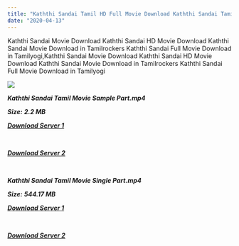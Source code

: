 ```yaml
---
title: "Kaththi Sandai Tamil HD Full Movie Download Kaththi Sandai Tamil HD Movie Download"
date: "2020-04-13"
---
```


Kaththi Sandai Movie Download Kaththi Sandai HD Movie Download Kaththi Sandai Movie Download in Tamilrockers Kaththi Sandai Full Movie Download in Tamilyogi,Kaththi Sandai Movie Download Kaththi Sandai HD Movie Download Kaththi Sandai Movie Download in Tamilrockers Kaththi Sandai Full Movie Download in Tamilyogi

![](https://images.moviebuff.com/85008de3-d0bb-40a2-a7bf-8a679be397e2?w=1000)

**_Kaththi Sandai Tamil Movie Sample Part.mp4_**

**_Size:_** **_2.2 MB_**

**_[Download Server 1](http://p1.wetransfer.vip/files/Tamil{2fcca7f3eb37873f37db349ec051a8a2ca8665ef95d92bbb099fe2eda7827782}20Movies/Tamil{2fcca7f3eb37873f37db349ec051a8a2ca8665ef95d92bbb099fe2eda7827782}20Recent{2fcca7f3eb37873f37db349ec051a8a2ca8665ef95d92bbb099fe2eda7827782}20Movies/Kaththi{2fcca7f3eb37873f37db349ec051a8a2ca8665ef95d92bbb099fe2eda7827782}20Sandai{2fcca7f3eb37873f37db349ec051a8a2ca8665ef95d92bbb099fe2eda7827782}20(2016)/Kaththi{2fcca7f3eb37873f37db349ec051a8a2ca8665ef95d92bbb099fe2eda7827782}20Sandai/Kaththi{2fcca7f3eb37873f37db349ec051a8a2ca8665ef95d92bbb099fe2eda7827782}20Sandai{2fcca7f3eb37873f37db349ec051a8a2ca8665ef95d92bbb099fe2eda7827782}20(2016){2fcca7f3eb37873f37db349ec051a8a2ca8665ef95d92bbb099fe2eda7827782}20Sample{2fcca7f3eb37873f37db349ec051a8a2ca8665ef95d92bbb099fe2eda7827782}20(640x360).mp4)_**

**_[  
](http://p1.wetransfer.vip/files/Tamil{2fcca7f3eb37873f37db349ec051a8a2ca8665ef95d92bbb099fe2eda7827782}20Movies/Tamil{2fcca7f3eb37873f37db349ec051a8a2ca8665ef95d92bbb099fe2eda7827782}20Recent{2fcca7f3eb37873f37db349ec051a8a2ca8665ef95d92bbb099fe2eda7827782}20Movies/Kaththi{2fcca7f3eb37873f37db349ec051a8a2ca8665ef95d92bbb099fe2eda7827782}20Sandai{2fcca7f3eb37873f37db349ec051a8a2ca8665ef95d92bbb099fe2eda7827782}20(2016)/Kaththi{2fcca7f3eb37873f37db349ec051a8a2ca8665ef95d92bbb099fe2eda7827782}20Sandai/Kaththi{2fcca7f3eb37873f37db349ec051a8a2ca8665ef95d92bbb099fe2eda7827782}20Sandai{2fcca7f3eb37873f37db349ec051a8a2ca8665ef95d92bbb099fe2eda7827782}20(2016){2fcca7f3eb37873f37db349ec051a8a2ca8665ef95d92bbb099fe2eda7827782}20Sample{2fcca7f3eb37873f37db349ec051a8a2ca8665ef95d92bbb099fe2eda7827782}20(640x360).mp4)_**

**_[Download Server 2](http://p1.wetransfer.vip/files/Tamil{2fcca7f3eb37873f37db349ec051a8a2ca8665ef95d92bbb099fe2eda7827782}20Movies/Tamil{2fcca7f3eb37873f37db349ec051a8a2ca8665ef95d92bbb099fe2eda7827782}20Recent{2fcca7f3eb37873f37db349ec051a8a2ca8665ef95d92bbb099fe2eda7827782}20Movies/Kaththi{2fcca7f3eb37873f37db349ec051a8a2ca8665ef95d92bbb099fe2eda7827782}20Sandai{2fcca7f3eb37873f37db349ec051a8a2ca8665ef95d92bbb099fe2eda7827782}20(2016)/Kaththi{2fcca7f3eb37873f37db349ec051a8a2ca8665ef95d92bbb099fe2eda7827782}20Sandai/Kaththi{2fcca7f3eb37873f37db349ec051a8a2ca8665ef95d92bbb099fe2eda7827782}20Sandai{2fcca7f3eb37873f37db349ec051a8a2ca8665ef95d92bbb099fe2eda7827782}20(2016){2fcca7f3eb37873f37db349ec051a8a2ca8665ef95d92bbb099fe2eda7827782}20Sample{2fcca7f3eb37873f37db349ec051a8a2ca8665ef95d92bbb099fe2eda7827782}20(640x360).mp4)_**

**_[  
](http://p1.wetransfer.vip/files/Tamil{2fcca7f3eb37873f37db349ec051a8a2ca8665ef95d92bbb099fe2eda7827782}20Movies/Tamil{2fcca7f3eb37873f37db349ec051a8a2ca8665ef95d92bbb099fe2eda7827782}20Recent{2fcca7f3eb37873f37db349ec051a8a2ca8665ef95d92bbb099fe2eda7827782}20Movies/Kaththi{2fcca7f3eb37873f37db349ec051a8a2ca8665ef95d92bbb099fe2eda7827782}20Sandai{2fcca7f3eb37873f37db349ec051a8a2ca8665ef95d92bbb099fe2eda7827782}20(2016)/Kaththi{2fcca7f3eb37873f37db349ec051a8a2ca8665ef95d92bbb099fe2eda7827782}20Sandai/Kaththi{2fcca7f3eb37873f37db349ec051a8a2ca8665ef95d92bbb099fe2eda7827782}20Sandai{2fcca7f3eb37873f37db349ec051a8a2ca8665ef95d92bbb099fe2eda7827782}20(2016){2fcca7f3eb37873f37db349ec051a8a2ca8665ef95d92bbb099fe2eda7827782}20Sample{2fcca7f3eb37873f37db349ec051a8a2ca8665ef95d92bbb099fe2eda7827782}20(640x360).mp4)_**

**_Kaththi Sandai Tamil Movie Single Part.mp4_**

**_Size:_** **_544.17 MB_**

**_[Download Server 1](http://p1.wetransfer.vip/files/Tamil{2fcca7f3eb37873f37db349ec051a8a2ca8665ef95d92bbb099fe2eda7827782}20Movies/Tamil{2fcca7f3eb37873f37db349ec051a8a2ca8665ef95d92bbb099fe2eda7827782}20Recent{2fcca7f3eb37873f37db349ec051a8a2ca8665ef95d92bbb099fe2eda7827782}20Movies/Kaththi{2fcca7f3eb37873f37db349ec051a8a2ca8665ef95d92bbb099fe2eda7827782}20Sandai{2fcca7f3eb37873f37db349ec051a8a2ca8665ef95d92bbb099fe2eda7827782}20(2016)/Kaththi{2fcca7f3eb37873f37db349ec051a8a2ca8665ef95d92bbb099fe2eda7827782}20Sandai/Kaththi{2fcca7f3eb37873f37db349ec051a8a2ca8665ef95d92bbb099fe2eda7827782}20Sandai{2fcca7f3eb37873f37db349ec051a8a2ca8665ef95d92bbb099fe2eda7827782}20(2016){2fcca7f3eb37873f37db349ec051a8a2ca8665ef95d92bbb099fe2eda7827782}20Single{2fcca7f3eb37873f37db349ec051a8a2ca8665ef95d92bbb099fe2eda7827782}20Part{2fcca7f3eb37873f37db349ec051a8a2ca8665ef95d92bbb099fe2eda7827782}20(640x360).mp4)_**

**_[  
](http://p1.wetransfer.vip/files/Tamil{2fcca7f3eb37873f37db349ec051a8a2ca8665ef95d92bbb099fe2eda7827782}20Movies/Tamil{2fcca7f3eb37873f37db349ec051a8a2ca8665ef95d92bbb099fe2eda7827782}20Recent{2fcca7f3eb37873f37db349ec051a8a2ca8665ef95d92bbb099fe2eda7827782}20Movies/Kaththi{2fcca7f3eb37873f37db349ec051a8a2ca8665ef95d92bbb099fe2eda7827782}20Sandai{2fcca7f3eb37873f37db349ec051a8a2ca8665ef95d92bbb099fe2eda7827782}20(2016)/Kaththi{2fcca7f3eb37873f37db349ec051a8a2ca8665ef95d92bbb099fe2eda7827782}20Sandai/Kaththi{2fcca7f3eb37873f37db349ec051a8a2ca8665ef95d92bbb099fe2eda7827782}20Sandai{2fcca7f3eb37873f37db349ec051a8a2ca8665ef95d92bbb099fe2eda7827782}20(2016){2fcca7f3eb37873f37db349ec051a8a2ca8665ef95d92bbb099fe2eda7827782}20Single{2fcca7f3eb37873f37db349ec051a8a2ca8665ef95d92bbb099fe2eda7827782}20Part{2fcca7f3eb37873f37db349ec051a8a2ca8665ef95d92bbb099fe2eda7827782}20(640x360).mp4)_**

**_[Download Server 2](http://p1.wetransfer.vip/files/Tamil{2fcca7f3eb37873f37db349ec051a8a2ca8665ef95d92bbb099fe2eda7827782}20Movies/Tamil{2fcca7f3eb37873f37db349ec051a8a2ca8665ef95d92bbb099fe2eda7827782}20Recent{2fcca7f3eb37873f37db349ec051a8a2ca8665ef95d92bbb099fe2eda7827782}20Movies/Kaththi{2fcca7f3eb37873f37db349ec051a8a2ca8665ef95d92bbb099fe2eda7827782}20Sandai{2fcca7f3eb37873f37db349ec051a8a2ca8665ef95d92bbb099fe2eda7827782}20(2016)/Kaththi{2fcca7f3eb37873f37db349ec051a8a2ca8665ef95d92bbb099fe2eda7827782}20Sandai/Kaththi{2fcca7f3eb37873f37db349ec051a8a2ca8665ef95d92bbb099fe2eda7827782}20Sandai{2fcca7f3eb37873f37db349ec051a8a2ca8665ef95d92bbb099fe2eda7827782}20(2016){2fcca7f3eb37873f37db349ec051a8a2ca8665ef95d92bbb099fe2eda7827782}20Single{2fcca7f3eb37873f37db349ec051a8a2ca8665ef95d92bbb099fe2eda7827782}20Part{2fcca7f3eb37873f37db349ec051a8a2ca8665ef95d92bbb099fe2eda7827782}20(640x360).mp4)_**
